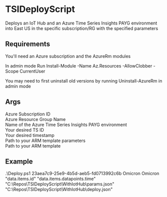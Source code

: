 # TSIDeployScript

Deploys an IoT Hub and an Azure Time Series Insights PAYG environment into East US in the specific subscription/RG with the specified parameters 

## Requirements
You'll need an Azure subscription and the AzureRm modules<br />

In admin mode Run Install-Module -Name Az.Resources -AllowClobber -Scope CurrentUser

You may need to first uninstall old versions by running Uninstall-AzureRm in admin mode

## Args
Azure Subscription ID <br />
Azure Resource Group Name <br />
Name of the Azure Time Series Insights PAYG environment<br />
Your desired TS ID<br />
Your desired timestamp<br />
Path to your ARM template parameters<br />
Path to your ARM template<br />

## Example
.\Deploy.ps1 23aea7c9-25e9-4b5d-aeb5-fd0713992c6b Omicron Omicron "data.items.id" "data.items.datapoints.time" "C:\Repos\TSIDeployScript\WithIotHub\params.json" "C:\Repos\TSIDeployScript\WithIotHub\deploy.json"
